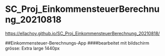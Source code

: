 # SC_Proj_EinkommensteuerBerechnung_20210818
https://ellachoy.github.io/SC_Proj_EinkommensteuerBerechnung_20210818/

##Einkommensteuer-Berechnungs-App
####bearbeitet mit bildschirm grösse: Extra large 1440px
